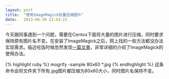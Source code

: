 ```yaml
---
layout: post
title:  "使用ImageMagick批量压缩图片"
date:   2013-08-30 13:54:23
---
```


今天跟同事遇到一个问题，需要在Centos下面将大量的图片进行压缩，同时要求保持原有图片名不变。在安装了ImageMagick之后，网上找的一些方法都没办法实现需求。临近吃饭时候忽然发现[一篇文章](http://www.charry.org/docs/linux/ImageMagick/ImageMagick.html)，非常详细的介绍了ImageMagick的使用办法。

{% highlight ruby %}
mogrify -sample 80x60 *.jpg
{% endhighlight %}
这条命令会将文件夹下所有.jpg图片都压缩为80x60大小，同时图片名保持不变。